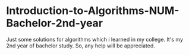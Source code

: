 # Introduction-to-Algorithms-NUM-Bachelor-2nd-year

Just some solutions for algorithms which i learned in my college. It's my 2nd year of bachelor study. So, any help will be appreciated.
